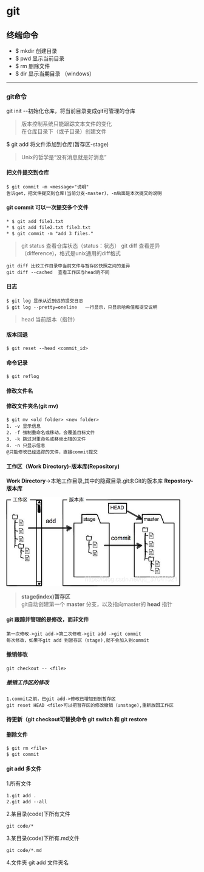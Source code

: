 # git

## 终端命令

* $ mkdir 创建目录
* $ pwd 显示当前目录
* $ rm 删除文件
* $ dir 显示当期目录 （windows）

 ---

### git命令

git init --初始化仓库，将当前目录变成git可管理的仓库
> 版本控制系统只能跟踪文本文件的变化\
> 在仓库目录下（或子目录）创建文件

$ git add <file> 将文件添加到仓库(暂存区-stage)
> Unix的哲学是“没有消息就是好消息”

#### 把文件提交到仓库

    $ git commit -m <message>"说明" 
    告诉get，把文件提交到仓库(当前分支-master)，-m后面是本次提交的说明

#### git commit 可以一次提交多个文件

    * $ git add file1.txt
    * $ git add file2.txt file3.txt
    * $ git commit -m "add 3 files."

> git status 查看仓库状态（status：状态）
> git diff <file> 查看差异（difference)，格式是unix通用的diff格式

    git diff 比较工作目录中当前文件与暂存区快照之间的差异
    git diff --cached  查看工作区与head的不同

#### 日志

    $ git log 显示从近到远的提交日志
    $ git log --pretty=oneline   一行显示，只显示哈希值和提交说明

> head 当前版本（指针）

#### 版本回退

    $ git reset --head <commit_id>

#### 命令记录

    $ git reflog

#### 修改文件名

#### 修改文件夹名(git mv)

    $ git mv <old folder> <new folder>
    1. -v 显示信息
    2. -f 强制重命名或移动，会覆盖目标文件
    3. -k 跳过对重命名或移动出错的文件
    4. -n 只显示信息
    @只能修改已经追踪的文件，直接commit提交

#### 工作区（Work Directory)-版本库(Repository)

**Work Directory**->本地工作目录,其中的隐藏目录.git未Git的版本库
**Repostory-版本库**

![image](Images/git01.png "Work Directory-Repository")

> **stage(index)暂存区**\
> git自动创建第一个 **master** 分支，以及指向master的 **head** 指针

#### git 跟踪并管理的是修改，而非文件

    第一次修改->git add->第二次修改->git add ->git commit
    每次修改，如果不git add 到暂存区（stage),就不会加入到commit

#### 撤销修改

    git checkout -- <file> 

##### 撤销工作区的修改

    1.commit之前，已git add->修改已增加到到暂存区
    git reset HEAD <file>可以把暂存区的修改撤销（unstage),重新放回工作区

#### 待更新（git checkout可替换命令 git switch 和 git restore

#### 删除文件

    $ git rm <file>
    $ git commit


#### git add 多文件
1.所有文件

    1.git add .
    2.git add --all
2.某目录(code)下所有文件
    
    git code/*
3.某目录(code)下所有.md文件

    git code/*.md
4.文件夹
    git add 文件夹名

